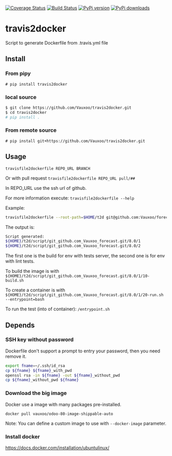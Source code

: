 [![Coverage Status](https://coveralls.io/repos/Vauxoo/travis2docker/badge.svg?branch=master&service=github)](https://coveralls.io/github/Vauxoo/travis2docker?branch=master)
[![Build Status](https://travis-ci.org/Vauxoo/travis2docker.svg?branch=master)](https://travis-ci.org/Vauxoo/travis2docker)
[![PyPi version](https://img.shields.io/pypi/v/travis2docker.svg)](https://pypi.python.org/pypi/travis2docker)
[![PyPi downloads](https://img.shields.io/pypi/dm/travis2docker.svg)](https://pypi.python.org/pypi/travis2docker)



# travis2docker

Script to generate Dockerfile from .travis.yml file

## Install

### From pipy
`# pip install travis2docker`

### local source
```bash
$ git clone https://github.com/Vauxoo/travis2docker.git
$ cd travis2docker
# pip install .
```

### From remote source
`# pip install git+https://github.com/Vauxoo/travis2docker.git`

## Usage
 `travisfile2dockerfile REPO_URL BRANCH`
 
 Or with pull request
 `travisfile2dockerfile REPO_URL pull/##`
 
 In REPO_URL use the ssh url of github.

 For more information execute:
 `travisfile2dockerfile --help`
 
 Example:
 ```bash
 travisfile2dockerfile --root-path=$HOME/t2d git@github.com:Vauxoo/forecast.git 8.0
 ```
 The output is:
 ```bash
 Script generated:
${HOME}/t2d/script/git_github.com_Vauxoo_forecast.git/8.0/1
${HOME}/t2d/script/git_github.com_Vauxoo_forecast.git/8.0/2
```
The first one is the build for env with tests server, the second one is for env with lint tests.

To build the image is with
`${HOME}/t2d/script/git_github.com_Vauxoo_forecast.git/8.0/1/10-build.sh`

To create a container is with
`${HOME}/t2d/script/git_github.com_Vauxoo_forecast.git/8.0/1/20-run.sh --entrypoint=bash`

To run the test (into of container):
`/entrypoint.sh`

## Depends

### SSH key without password

Dockerfile don't support a prompt to entry your password, then you need remove it.

```bash
export fname=~/.ssh/id_rsa
cp ${fname} ${fname}_with_pwd
openssl rsa -in ${fname} -out ${fname}_without_pwd
cp ${fname}_without_pwd ${fname}
```

### Download the big image

Docker use a image with many packages pre-installed.

`docker pull vauxoo/odoo-80-image-shippable-auto`

Note: You can define a custom image to use with `--docker-image` parameter.


### Install docker

https://docs.docker.com/installation/ubuntulinux/
